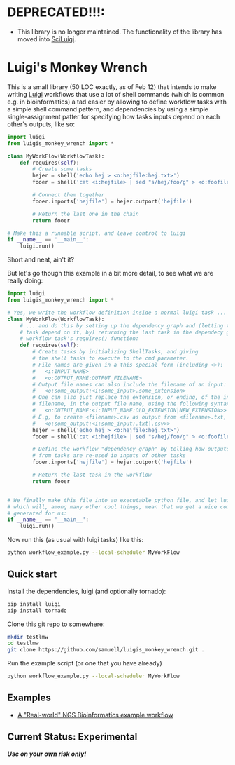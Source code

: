 # DEPRECATED!!!: 

- This library is no longer maintained. The functionality of the library has moved into [SciLuigi](https://github.com/samuell/sciluigi).

# Luigi's Monkey Wrench

This is a small library (50 LOC exactly, as of Feb 12) that intends to make writing [Luigi]() workflows that use a lot of shell commands
(which is common e.g. in bioinformatics) a tad easier by allowing to define workflow tasks with a simple shell command pattern, and
dependencies by using a simple single-assignment patter for specifying how tasks inputs depend on each other's outputs, like so:

````python
import luigi
from luigis_monkey_wrench import *

class MyWorkFlow(WorkflowTask):
    def requires(self):
		# Create some tasks
        hejer = shell('echo hej > <o:hejfile:hej.txt>')
        fooer = shell('cat <i:hejfile> | sed "s/hej/foo/g" > <o:foofile:<i:hejfile:.txt|.foo>>')

		# Connect them together
        fooer.inports['hejfile'] = hejer.outport('hejfile')

		# Return the last one in the chain
        return fooer

# Make this a runnable script, and leave control to luigi
if __name__ == '__main__':
    luigi.run()
````

Short and neat, ain't it?

But let's go though this example in a bit more detail, to see what we are really doing:

````python
import luigi
from luigis_monkey_wrench import *

# Yes, we write the workflow definition inside a normal luigi task ...
class MyWorkFlow(WorkflowTask):
    # ... and do this by setting up the dependency graph and (letting the workflow
    # task depend on it, by) returning the last task in the dependecy graph in the
	# workflow task's requires() function:
    def requires(self):
        # Create tasks by initializing ShellTasks, and giving
        # the shell tasks to execute to the cmd parameter.
        # File names are given in a this special form (including <>):
        #   <i:INPUT_NAME>
        #   <o:OUTPUT_NAME:OUTPUT_FILENAME>
        # Output file names can also include the filename of an input:
        #   <o:some_output:<i:some_input>.some_extension>
		# One can also just replace the extension, or ending, of the input
		# filename, in the output file name, using the following syntax:
        #   <o:OUTPUT_NAME:<i:INPUT_NAME:OLD_EXTENSION|NEW_EXTENSION>>
		# E.g, to create <filename>.csv as output from <filename>.txt, we do:
        #   <o:some_output:<i:some_input:.txt|.csv>>
        hejer = shell('echo hej > <o:hejfile:hej.txt>')
        fooer = shell('cat <i:hejfile> | sed "s/hej/foo/g" > <o:foofile:<i:hejfile:.txt|.foo>>')

        # Define the workflow "dependency graph" by telling how outputs
        # from tasks are re-used in inputs of other tasks
        fooer.inports['hejfile'] = hejer.outport('hejfile')

        # Return the last task in the workflow
        return fooer


# We finally make this file into an executable python file, and let luigi take of the running
# which will, among many other cool things, mean that we get a nice command line interface
# generated for us:
if __name__ == '__main__':
    luigi.run()
````
Now run this (as usual with luigi tasks) like this:
````bash
python workflow_example.py --local-scheduler MyWorkFlow
````

## Quick start

Install the dependencies, luigi (and optionally tornado):
````bash
pip install luigi
pip install tornado
````

Clone this git repo to somewhere:
````bash
mkdir testlmw
cd testlmw
git clone https://github.com/samuell/luigis_monkey_wrench.git .
````

Run the example script (or one that you have already)
````bash
python workflow_example.py --local-scheduler MyWorkFlow
````
## Examples

- [A "Real-world" NGS Bioinformatics example workflow](https://gist.github.com/samuell/6da9a7c1e03912fde62e)

## Current Status: Experimental

***Use on your own risk only!***
